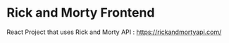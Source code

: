 # Rick and Morty Frontend
React Project that uses Rick and Morty API : https://rickandmortyapi.com/
